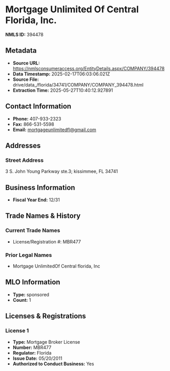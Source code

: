 # Mortgage Unlimited Of Central Florida, Inc.

**NMLS ID:** 394478

## Metadata
- **Source URL:** https://nmlsconsumeraccess.org/EntityDetails.aspx/COMPANY/394478
- **Data Timestamp:** 2025-02-17T06:03:06.021Z
- **Source File:** drive/data_/florida/34741/COMPANY/COMPANY_394478.html
- **Extraction Time:** 2025-05-27T10:40:12.927891

## Contact Information
- **Phone:** 407-933-2323
- **Fax:** 866-531-5598
- **Email:** mortgageunlimitedfl@gmail.com

## Addresses
### Street Address
3 S. John Young Parkway ste.3; kissimmee, FL 34741

## Business Information
- **Fiscal Year End:** 12/31

## Trade Names & History
### Current Trade Names
- License/Registration #: MBR477

### Prior Legal Names
- Mortgage UnlimitedOf Central florida, Inc

## MLO Information
- **Type:** sponsored
- **Count:** 1

## Licenses & Registrations

### License 1
- **Type:** Mortgage Broker License
- **Number:** MBR477
- **Regulator:** Florida
- **Issue Date:** 05/20/2011
- **Authorized to Conduct Business:** Yes
